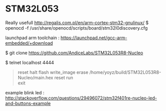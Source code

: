 # STM32L053

Really usefull http://regalis.com.pl/en/arm-cortex-stm32-gnulinux/
$ openocd -f /usr/share/openocd/scripts/board/stm32l0discovery.cfg

launchpad arm toolchain : https://launchpad.net/gcc-arm-embedded/+download

$ git clone https://github.com/AndiceLabs/STM32L053R8-Nucleo

$ telnet localhost 4444
> reset halt
> flash write_image erase /home/yoyz/build/STM32L053R8-Nucleo/main.hex
> reset run                
> exit

example blink led : http://stackoverflow.com/questions/29496072/stm32f401re-nucleo-led-and-buttons-example


